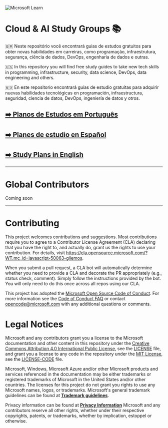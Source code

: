![Microsoft Learn](https://docs.microsoft.com//en-us/media/learn/home/hero_background_light.svg?WT.mc_id=javascript-50063-gllemos)

# Cloud & AI Study Groups :books:

🇧🇷 Neste repositório você encontrará guias de estudos gratuitos para obter novas habilidades em carreiras, como programação, infraestrutura, segurança, ciência de dados, DevOps, engenharia de dados e outras.

:us: In this repository you will find free study guides to take new tech skills in programming, infrastructure, security, data science, DevOps, data engineering and others.

:mexico: En este repositorio encontrará guías de estudio gratuitas para adquirir nuevas habilidades tecnológicas en programación, infraestructura, seguridad, ciencia de datos, DevOps, ingeniería de datos y otros.

## [:arrow_right: Planos de Estudos em Português](/pt-br/)

## [:arrow_right: Planes de estudio en Español](/es-mx/)

## [:arrow_right: Study Plans in English](/en/)

---

# Global Contributors

Coming soon

---

# Contributing

This project welcomes contributions and suggestions. Most contributions require you to agree to a
Contributor License Agreement (CLA) declaring that you have the right to, and actually do, grant us
the rights to use your contribution. For details, visit https://cla.opensource.microsoft.com/?WT.mc_id=javascript-50063-gllemos.

When you submit a pull request, a CLA bot will automatically determine whether you need to provide
a CLA and decorate the PR appropriately (e.g., status check, comment). Simply follow the instructions
provided by the bot. You will only need to do this once across all repos using our CLA.

This project has adopted the [Microsoft Open Source Code of Conduct](https://opensource.microsoft.com/codeofconduct/?WT.mc_id=javascript-50063-gllemos).
For more information see the [Code of Conduct FAQ](https://opensource.microsoft.com/codeofconduct/faq/?WT.mc_id=javascript-50063-gllemos) or
contact [opencode@microsoft.com](mailto:opencode@microsoft.com) with any additional questions or comments.

# Legal Notices

Microsoft and any contributors grant you a license to the Microsoft documentation and other content
in this repository under the [Creative Commons Attribution 4.0 International Public License](https://creativecommons.org/licenses/by/4.0/legalcode),
see the [LICENSE](LICENSE) file, and grant you a license to any code in the repository under the [MIT License](https://opensource.org/licenses/MIT), see the
[LICENSE-CODE](LICENSE-CODE) file.

Microsoft, Windows, Microsoft Azure and/or other Microsoft products and services referenced in the documentation
may be either trademarks or registered trademarks of Microsoft in the United States and/or other countries.
The licenses for this project do not grant you rights to use any Microsoft names, logos, or trademarks.
Microsoft's general trademark guidelines can be found at **[Trademark guidelines](https://go.microsoft.com/fwlink/?LinkID=254653&WT.mc_id=javascript-50063-gllemos)**.

Privacy information can be found at **[Privacy Information](https://privacy.microsoft.com/?WT.mc_id=javascript-50063-gllemos
)**
Microsoft and any contributors reserve all other rights, whether under their respective copyrights, patents,
or trademarks, whether by implication, estoppel or otherwise.
